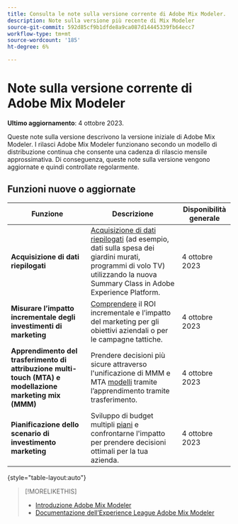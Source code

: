 ```yaml
---
title: Consulta le note sulla versione corrente di Adobe Mix Modeler.
description: Note sulla versione più recente di Mix Modeler
source-git-commit: 592d85cf9b1dfde8a9ca087d14445339fb64ecc7
workflow-type: tm+mt
source-wordcount: '185'
ht-degree: 6%

---
```


# Note sulla versione corrente di Adobe Mix Modeler

**Ultimo aggiornamento**: 4 ottobre 2023.

Queste note sulla versione descrivono la versione iniziale di Adobe Mix Modeler. I rilasci Adobe Mix Modeler funzionano secondo un modello di distribuzione continua che consente una cadenza di rilascio mensile approssimativa. Di conseguenza, queste note sulla versione vengono aggiornate e quindi controllate regolarmente.


## Funzioni nuove o aggiornate

| Funzione | Descrizione | Disponibilità generale |
|---|---|---|
| **Acquisizione di dati riepilogati** | [Acquisizione di dati riepilogati](../ingest-data/overview.md) (ad esempio, dati sulla spesa dei giardini murati, programmi di volo TV) utilizzando la nuova Summary Class in Adobe Experience Platform. | 4 ottobre 2023 |
| **Misurare l’impatto incrementale degli investimenti di marketing** | [Comprendere](../dashboard/overview.md) il ROI incrementale e l’impatto del marketing per gli obiettivi aziendali o per le campagne tattiche. | 4 ottobre 2023 |
| **Apprendimento del trasferimento di attribuzione multi-touch (MTA) e modellazione marketing mix (MMM)** | Prendere decisioni più sicure attraverso l&#39;unificazione di MMM e MTA [modelli](../models/overview.md) tramite l’apprendimento tramite trasferimento. | 4 ottobre 2023 |
| **Pianificazione dello scenario di investimento marketing** | Sviluppo di budget multipli [piani](../plans/overview.md) e confrontarne l&#39;impatto per prendere decisioni ottimali per la tua azienda. | 4 ottobre 2023 |

{style="table-layout:auto"}


>[!MORELIKETHIS]
>
>* [Introduzione Adobe Mix Modeler](https://business.adobe.com/products/experience-platform/planning-and-measurement.html)
>* [Documentazione dell’Experience League Adobe Mix Modeler](https://experienceleague.adobe.com/docs/mix-modeler.html?lang=en)



